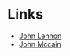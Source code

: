 # Links
- [John Lennon](https://en.wikipedia.org/wiki/John_Lennon)
- [John Mccain](https://en.wikipedia.org/wiki/John_McCain)

